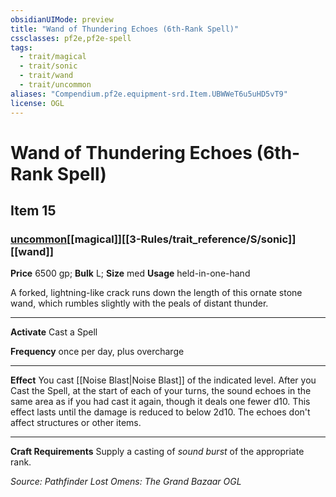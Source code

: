 ```yaml
---
obsidianUIMode: preview
title: "Wand of Thundering Echoes (6th-Rank Spell)"
cssclasses: pf2e,pf2e-spell
tags:
  - trait/magical
  - trait/sonic
  - trait/wand
  - trait/uncommon
aliases: "Compendium.pf2e.equipment-srd.Item.UBWWeT6u5uHD5vT9"
license: OGL
---
```

# Wand of Thundering Echoes (6th-Rank Spell)
## Item 15
### [uncommon](uncommon "Uncommon Rarity Trait")[[magical]][[3-Rules/trait_reference/S/sonic]][[wand]]


**Price** 6500 gp; 
**Bulk** L; **Size** med
**Usage** held-in-one-hand

A forked, lightning-like crack runs down the length of this ornate stone wand, which rumbles slightly with the peals of distant thunder.

* * *

**Activate** Cast a Spell

**Frequency** once per day, plus overcharge

* * *

**Effect** You cast [[Noise Blast|Noise Blast]] of the indicated level. After you Cast the Spell, at the start of each of your turns, the sound echoes in the same area as if you had cast it again, though it deals one fewer d10. This effect lasts until the damage is reduced to below 2d10. The echoes don't affect structures or other items.

* * *

**Craft Requirements** Supply a casting of _sound burst_ of the appropriate rank.

*Source: Pathfinder Lost Omens: The Grand Bazaar*
*OGL*